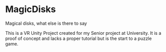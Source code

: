 # MagicDisks
Magical disks, what else is there to say

This is a VR Unity Project created for my Senior project at 
University. It is a proof of concept and lacks a proper tutorial but
is the start to a puzzle game.


